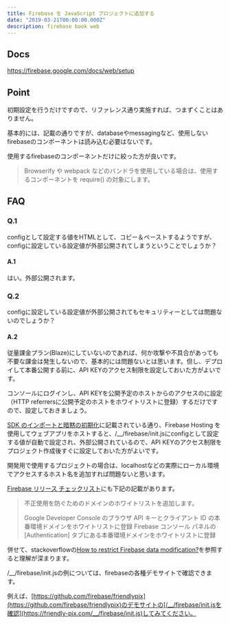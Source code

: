 ```yaml
---
title: Firebase を JavaScript プロジェクトに追加する
date: "2019-03-21T00:00:00.000Z"
description: firebase book web
---
```


## Docs
https://firebase.google.com/docs/web/setup

## Point

初期設定を行うだけですので、リファレンス通り実施すれば、つまずくことはありません。

基本的には、記載の通りですが、databaseやmessagingなど、使用しないfirebaseのコンポーネントは読み込む必要はないです。

使用するfirebaseのコンポーネントだけに絞った方が良いです。

> Browserify や webpack などのバンドラを使用している場合は、使用するコンポーネントを require() の対象にします。

## FAQ

### Q.1
configとして設定する値をHTMLとして、コピー＆ペーストするようですが、configに設定している設定値が外部公開されてしまうということでしょうか？

#### A.1
はい。外部公開されます。

### Q.2
configに設定している設定値が外部公開されてもセキュリティーとしては問題ないのでしょうか？

#### A.2

従量課金プラン(Blaze)にしていないのであれば、何か攻撃や不具合があっても不要な課金は発生しないので、基本的には問題ないとは思います。但し、デプロイして本番公開する前に、API KEYのアクセス制限を設定しておいた方がよいです。

コンソールにログインし、API KEYを公開予定のホストからのアクセスのに設定（HTTP referrersに公開予定のホストをホワイトリストに登録）するだけですので、設定しておきましょう。

[SDK のインポートと暗黙の初期化](https://firebase.google.com/docs/web/setup#sdk_imports_and_implicit_initialization)に記載されている通り、Firebase Hosting を使用してウェブアプリをホストすると、/__/firebase/init.jsにconfigとして設定する値が自動で設定され、外部公開されているので、API KEYのアクセス制限をプロジェクト作成後すぐに設定しておいた方がよいです。

開発用で使用するプロジェクトの場合は、localhostなどの実際にローカル環境でアクセスするホスト名を追加すれば問題ないと思います。

[Firebase リリース チェックリスト](https://firebase.google.com/support/guides/launch-checklist)にも下記の記載があります。

> 不正使用を防ぐためのドメインのホワイトリストを追加します。
>   
> Google Developer Console のブラウザ API キーとクライアント ID の本番環境ドメインをホワイトリストに登録
> Firebase コンソール パネルの [Authentication] タブにある本番環境ドメインをホワイトリストに登録

併せて、stackoverflowの[How to restrict Firebase data modification?](https://stackoverflow.com/questions/35418143/how-to-restrict-firebase-data-modification)を参照すると理解が深まります。

/__/firebase/init.jsの例については、firebaseの各種デモサイトで確認できます。

例えば、[https://github.com/firebase/friendlypix](https://github.com/firebase/friendlypix)のデモサイトの[/__/firebase/init.jsを確認](https://friendly-pix.com/__/firebase/init.js)してみてください。

